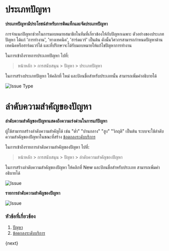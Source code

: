 <!-- add-breadcrumbs -->
# ประเภทปัญหา

**ประเภทปัญหามีประโยชน์สำหรับการติดแท็กและจัดประเภทปัญหา**

การจำแนกปัญหาช่วยในการมอบหมายสมาชิกในทีมที่เกี่ยวข้องให้กับปัญหาเฉพาะ ตัวอย่างของประเภทปัญหา ได้แก่ 'การทำงาน', 'ทางเทคนิค', 'ฮาร์ดแวร์' เป็นต้น ดังนั้นวิศวกรสามารถกำหนดปัญหาด้านเทคนิคหรือฮาร์ดแวร์ได้ และที่ปรึกษาจะได้รับมอบหมายให้แก้ไขปัญหาการทำงาน

ในการเข้าถึงรายการประเภทปัญหา ไปที่:
> หน้าหลัก > การสนับสนุน > ปัญหา > ประเภทปัญหา

ในการสร้างประเภทปัญหา ให้คลิกที่ ใหม่ และป้อนชื่อสำหรับประเภทนั้น สามารถเพิ่มคำอธิบายได้

<img class="screenshot" alt="Issue Type" src="{{docs_base_url}}/assets/img/support/issue-type.png">

# ลำดับความสำคัญของปัญหา

**ลำดับความสำคัญของปัญหาแสดงถึงความเร่งด่วนในการแก้ปัญหา**

ผู้ใช้สามารถสร้างลำดับความสำคัญได้ เช่น "ต่ำ" "ปานกลาง" "สูง" "วิกฤติ" เป็นต้น ระบบจะใช้ลำดับความสำคัญของปัญหาในขณะที่สร้าง [ข้อตกลงระดับบริการ](/docs/user/manual/th/support/service-service-level-agreement)

ในการเข้าถึงรายการลำดับความสำคัญของปัญหา ไปที่:
> หน้าหลัก > การสนับสนุน > ปัญหา > ลำดับความสำคัญของปัญหา

ในการสร้างลำดับความสำคัญของปัญหา ให้คลิกที่ New และป้อนชื่อสำหรับประเภท สามารถเพิ่มคำอธิบายได้

<img class="screenshot" alt="Issue" src="{{docs_base_url}}/assets/img/support/issue-priority.png">

**รายการลำดับความสำคัญของปัญหา**

<img class="screenshot" alt="Issue" src="{{docs_base_url}}/assets/img/support/issue-priority-list.png">

### หัวข้อที่เกี่ยวข้อง
1. [ปัญหา](/docs/user/manual/th/support/issue)
1. [ข้อตกลงระดับบริการ](/docs/user/manual/th/support/service-level-agreement)



{next}